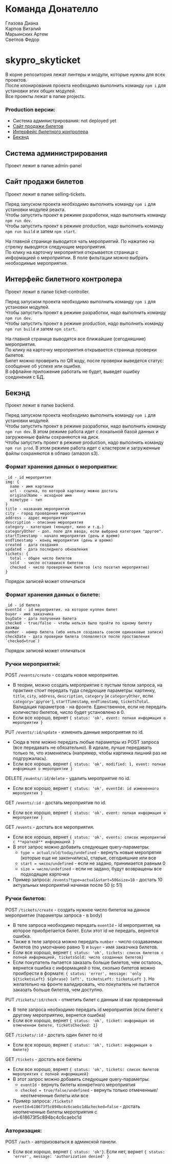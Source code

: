 # Команда Донателло

Глазова Диана  
Карпов Виталий  
Марьинских Артем  
Светлов Федор  

# skypro_skyticket

В корне репозитория лежат линтеры и модули, которые нужны для всех проектов.  
После клонирования проекта необходимо выполнить команду `npm i` для установки этих общих модулей.  
Все проекты лежат в папке projects.

### Production версии:

- Система администрирования: not deployed yet
- [Сайт продажи билетов](https://selling-tickets.herokuapp.com/)
- [Интерфейс билетного контролера](https://donatello-skyticket-controller.herokuapp.com/)
- [Бекэнд](https://donatello-skyticket-backend.herokuapp.com/)

## Система администрирования

Проект лежит в папке admin-panel

## Сайт продажи билетов

Проект лежит в папке selling-tickets.  
  
Перед запуском проекта необходимо выполнить команду `npm i` для установки модулей реакта.  
Чтобы запустить проект в режиме разработки, надо выполнить команду `npm run dev`.  
Чтобы запустить проект в режиме production, надо выполнить команду `npm run build` и затем `npm start`.

На главной странице выводится чать мероприятий. По нажатию на стрелку выводятся следующие мероприятия.  
По клику на карточку мероприятия открывается страница с информацией о мероприятии.
В поле фильтации можно выбрать необходимые мероприятия.

## Интерфейс билетного контролера

Проект лежит в папке ticket-controller.

Перед запуском проекта необходимо выполнить команду `npm i` для установки модулей.  
Чтобы запустить проект в режиме разработки, надо выполнить команду `npm run dev`.  
Чтобы запустить проект в режиме production, надо выполнить команду `npm run build` и затем `npm start`.

На главной странице выводятся все ближайшие (сегодняшние) мероприятия.  
По клику на карточку мероприятия открывается страница проверки билетов.  
Билет можно проверить по QR коду, после проверки выведется статус: сообщение об успехе или ошибке.  
В оффлайне приложение работать не будет, выведет ошибку соединения с БД.

## Бекэнд

Проект лежит в папке backend.

Перед запуском проекта необходимо выполнить команду `npm i` для установки модулей.  
Чтобы запустить проект в режиме разработки, надо выполнить команду `npm run dev`. В этом режиме работа идет с локальной базой данных и загруженные файлы сохраняются на диск.  
Чтобы запустить проект в режиме production, надо выполнить команду `npm run prod`. В этом режиме работа идет с кластером и загруженные файлы сохраняются в облако (amazon s3).

### Формат хранения данных о мероприятии:

```
_id - id мероприятия
img: {
  name - имя картинки
  url - ссылка, по которой картинку можно достать
  originalName - исходное имя
  mimetype - тип
}
title - название мероприятия
city - город проведения мероприятия
address - адрес мероприятия
description - описание мероприятия
category - категория (концерт, кино и т.д.)
categoryOther - доп. поле для ввода, если выбрана категория "другое".
startTimestamp - начало мероприятия (день и время)
endTimestamp - конец мероприятия (день и время)
created - дата создания
updated - дата последнего обновления
tickets: {
  total - общее число билетов
  sold  - число оставшихся билетов
  checked - число проверенных билетов (кто посетил мероприятие)
}
```

Порядок записей может отличаться

### Формат хранения данных о билете:

```
_id - id билета
eventId - id мероприятия. на которое куплен билет
buyer - имя заказчика
buyDate - дата получения билета
checked - true/false - чтобы нельзя было пройти по одному билету дважды
number - номер билета (ибо нельзя создавать совсем одинаковые записи)
checkDate - дата проверки билета (появляется после проставления `checked=true`)
```

Порядок записей может отличаться

### Ручки мероприятий:

POST `/events/create` - создать новое мероприятие.

- В теории, можно создать мероприятие с пустым телом запроса, на практике стоит передать туда следующие параметры: картинку, `title`, `city`, `address`, `description`, `category` (и `categoryOther`, если `category='другое'`), `startTimestamp`, `endTimestamp`, `ticketsTotal`. Валидация параметров - на фронте. Единственное, если не передать количество билетов, число будет установлено в 0.
- Если все хорошо, вернет `{ status: 'ok', event: полная информация о мероприятии }`

PUT `/events/:id/update` - изменить данные мероприятия по id.

- Сюда в теле можно передать любые параметры из POST запроса (все передавать не обязательно). В идеале, лучше передавать только те, что изменились (например, чтобы картинка лишний раз не подгружалась).
- Если все хорошо, вернет `{ status: 'ok', modified: 1, event: полная информация о мероприятии }`

DELETE `/events/:id/delete` - удалить мероприятие по id.

- Если все хорошо, вернет `{ status: 'ok', eventId: id измененного мероприятия }`

GET `/events/:id` - достать мероприятие по id.

- Если все хорошо, вернет `{ status: 'ok', event: полная информация о мероприятии }`

GET `/events` - достать все мероприятия.

- Если все хорошо, вернет `{ status: 'ok', events: список мероприятий с **краткой** информацией }`
- В этот запрос можно добавить следующие query-параметры:
  - `type = actual/old/today/undefined` - вернуть новые меропрятия (которые еще не закончились), старые, сегодняшние или все
  - `start = число/undefined` - если не задано, принимается равным 0
  - `size = число/undefined` - если не задано, будут возвращены все подходящие карточки
- Пример запроса: `/events?type=actual&start=50&size=10` - достать 10 актуальных мероприятий начиная после 50 (с 51)

### Ручки билетов:

POST `/tickets/create` - создать нужное число билетов на данное мероприятие (параметры запроса - в body)

- В теле запроса необходимо передать `eventId` - id мероприятия, на которое приобретается билет. Если этот id не передать, вернется ошибка.
- Также в теле запроса можно передать `number` - число создаваемых билетов (по умолчанию равно 1) и `buyer` - имя заказчика билетов.
- Если все хорошо, вернет `{ status: 'ok', tickets: список билетов с полной информацией, ticketsSold: число созданных билетов}`
- Если покупатель пытается заказать больше билетов, чем осталось, вернется ошибка с информацией о том, сколько билетов можно проибрести в формате: `{ status: 'error', message: 'only ${ticketsLeft} ${phrase} left', ticketsLeft: ticketsLeft }`. Но желательно на фронте валидировать, что покупатель не пытается заказать больше билетов, чем доступно.

PUT `/tickets/:id/check` - отметить билет с данным id как проверенный

- В теле запроса необходимо передать id мероприятия (если билет к другому мероприятию, вернется ошибка)
- Если все хорошо, вернет `{ status: 'ok', ticket: информация об отмеченном билете, ticketsChecked: 1}`

GET `/tickets/:id` - достать один билет по id

- Если все хорошо, вернет `{ status: 'ok', ticket: информация о билете}`

GET `/tickets` - достать все билеты

- Если все хорошо, вернет `{ status: 'ok', tickets: список билетов мероприятия с полной информацией}`
- В этот запрос можно добавить следующие query-параметры:
  - `eventId` - вернуть билеты конкретного мероприятия
  - `checked = true/false/undefined` - вернуть только отмеченные/неотмеченные билеты или все
- Пример запроса: `/tickets?eventId=618673f5c894bc4c6caebc1d&checked=false` - достать неотмеченные билеты мероприятия с id=618673f5c894bc4c6caebc1d

### Авторизация:

POST `/auth` - авторизоваться в админской панели.

- Если все хорошо, вернет `{ status: 'ok'}`. Если нет, вернет `{ status: 'error', message: 'authorization denied' }`
